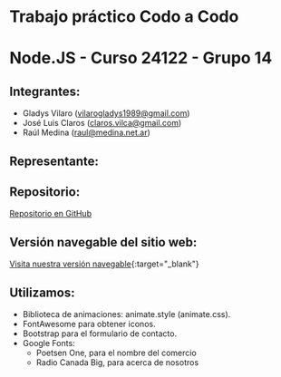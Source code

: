 # Trabajo práctico Codo a Codo
# Node.JS - Curso 24122 - Grupo 14

## Integrantes:
- Gladys Vilaro (vilarogladys1989@gmail.com)
- José Luis Claros (claros.vilca@gmail.com)
- Raúl Medina (raul@medina.net.ar)

## Representante:
 

## Repositorio:
[Repositorio en GitHub](https://github.com/Glavilaro/Grupo_14_nodeJs)

## Versión navegable del sitio web:
[Visita nuestra versión navegable](https://grupo14.netlify.app/){:target="_blank"}

## Utilizamos:
- Biblioteca de animaciones: animate.style (animate.css).
- FontAwesome para obtener iconos.
- Bootstrap para el formulario de contacto.
- Google Fonts:
    - Poetsen One, para el nombre del comercio
    - Radio Canada Big, para acerca de nosotros
